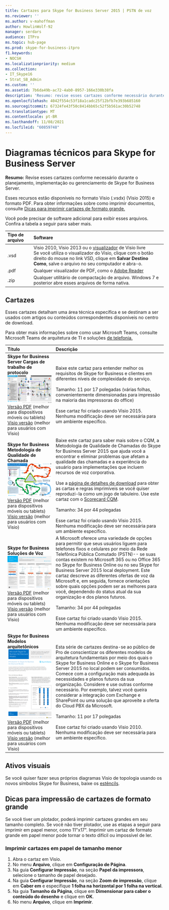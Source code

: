 ```yaml
---
title: Cartazes para Skype for Business Server 2015 | PSTN de voz
ms.reviewer: ''
ms.author: v-mahoffman
author: HowlinWolf-92
manager: serdars
audience: ITPro
ms.topic: hub-page
ms.prod: skype-for-business-itpro
f1.keywords:
- NOCSH
ms.localizationpriority: medium
ms.collection:
- IT_Skype16
- Strat_SB_Admin
ms.custom: ''
ms.assetid: 7b6da49b-ac72-4ab0-8957-166e330b38fa
description: 'Resumo: revise esses cartazes conforme necessário durante o planejamento, implementação ou gerenciamento de Skype for Business Server.'
ms.openlocfilehash: 4042f554c53f18a1cadc25f12bfb7e393b685160
ms.sourcegitcommit: 67324fe43f50c8414bb65c52f5b561ac30b52748
ms.translationtype: MT
ms.contentlocale: pt-BR
ms.lasthandoff: 11/08/2021
ms.locfileid: "60859748"
---
```

# <a name="technical-diagrams-for-skype-for-business-server"></a>Diagramas técnicos para Skype for Business Server

**Resumo:** Revise esses cartazes conforme necessário durante o planejamento, implementação ou gerenciamento de Skype for Business Server.

Esses recursos estão disponíveis no formato Visio (.vsdx) (Visio 2015) e formato PDF. Para obter informações sobre como imprimir documentos, consulte [Dicas para imprimir cartazes de formato grande.](technical-diagrams.md#tips)

Você pode precisar de software adicional para exibir esses arquivos. Confira a tabela a seguir para saber mais.

|Tipo de arquivo|Software|
|:--- |:--- |
|.vsd |Visio 2010, Visio 2013 ou o [visualizador](https://go.microsoft.com/fwlink/p/?LinkId=393676) de Visio livre <br/> Se você utiliza o visualizador do Visio, clique com o botão direito do mouse no link VSD, clique em **Salvar Destino Como**, salve o arquivo no seu computador e abra-o. |
|.pdf |Qualquer visualizador de PDF, como o [Adobe Reader](https://go.microsoft.com/fwlink/p/?LinkId=393675) |
|.zip |Qualquer utilitário de compactação de arquivo. Windows 7 e posterior abre esses arquivos de forma nativa. |

## <a name="posters"></a>Cartazes

Esses cartazes detalham uma área técnica específica e se destinam a ser usados com artigos ou conteúdos correspondentes disponíveis no centro de download.

Para obter mais informações sobre como usar Microsoft Teams, consulte Microsoft Teams de arquitetura de TI e soluções [de telefonia.](/MicrosoftTeams/teams-architecture-solutions-posters)

|Título|Descrição|
|:---|:---|
|**Skype for Business Server Cargas de trabalho de protocolo** <br/>![Cartaz cargas de trabalho do protocolo SfB.](media/0dccf933-eab3-4793-a8a4-4f6b9b0b4fa0.png)<br/>[Versão PDF](https://go.microsoft.com/fwlink/p/?LinkId=550989) (melhor para dispositivos móveis ou tablets) <br/> [Visio versão](https://go.microsoft.com/fwlink/p/?LinkId=550991) (melhor para usuários com Visio) |Baixe este cartaz para entender melhor os requisitos de Skype for Business e clientes em diferentes níveis de complexidade do serviço.<br/> <br/> Tamanho: 11 por 17 polegadas (várias folhas, convenientemente dimensionadas para impressão na maioria das impressoras do office) <br/> <br/> Esse cartaz foi criado usando Visio 2015. Nenhuma modificação deve ser necessária para um ambiente específico. |
|**Skype for Business Metodologia de Qualidade de Chamada** <br/> ![Cartaz da Metodologia de Qualidade de Chamada. ](media/69d33707-8dc4-446a-8d72-0a77be59a64a.png)[Versão PDF](https://go.microsoft.com/fwlink/p/?LinkId=617899) (melhor para dispositivos móveis ou tablets) <br/> [Visio versão](https://go.microsoft.com/fwlink/p/?LinkId=617900) (melhor para usuários com Visio) |Baixe este cartaz para saber mais sobre o CQM, a Metodologia de Qualidade de Chamadas do Skype for Business Server 2015 que ajuda você a encontrar e eliminar problemas que afetam a qualidade das chamadas e a experiência do usuário para implementações que incluem recursos de voz corporativa. <br/> <br/> Use a [página de detalhes de download](https://go.microsoft.com/fwlink/p/?LinkId=617898) para obter as cartas e regras imprimíveis se você quiser reproduzi-la como um jogo de tabuleiro. Use este cartaz com o [Scorecard CQM](https://go.microsoft.com/fwlink/p/?LinkId=617904). <br/><br/> Tamanho: 34 por 44 polegadas <br/> <br/> Esse cartaz foi criado usando Visio 2015. Nenhuma modificação deve ser necessária para um ambiente específico. |
|**Skype for Business Soluções de Voz** <br/> ![Cartaz planejar soluções de voz.](media/1d3371f3-d554-4d6b-ac4f-a927bbe50b26.png) <br/> [Versão PDF](https://go.microsoft.com/fwlink/?linkid=869123) (melhor para dispositivos móveis ou tablets) <br/> [Visio versão](https://go.microsoft.com/fwlink/?linkid=869124) (melhor para usuários com Visio) |A Microsoft oferece uma variedade de opções para permitir que seus usuários liguem para telefones fixos e celulares por meio da Rede Telefônica Pública Comutado (PSTN)-- se suas contas existem no Microsoft 365 ou no Office 365 no Skype for Business Online ou no seu Skype for Business Server 2015 local deployment. Este cartaz descreve as diferentes ofertas de voz da Microsoft e, em seguida, fornece orientações sobre quais opções podem ser as melhores para você, dependendo do status atual da sua organização e dos planos futuros. <br/> <br/> Tamanho: 34 por 44 polegadas <br/><br/> Esse cartaz foi criado usando Visio 2015. Nenhuma modificação deve ser necessária para um ambiente específico. |
|**Skype for Business Modelos arquitetônicos** <br/> ![Skype for Business Modelos arquitetônicos.](media/0734153f-af7b-4cf3-b095-96bdd1de3fb0.png) <br/> [Versão PDF](https://go.microsoft.com/fwlink/?linkid=869125) (melhor para dispositivos móveis ou tablets) <br/> [Visio versão](https://go.microsoft.com/fwlink/?linkid=869126) (melhor para usuários com Visio) |Esta série de cartazes destina-se ao público de Pro de conscientizar os diferentes modelos de arquitetura fundamentais por meio dos quais o Skype for Business Online e o Skype for Business Server 2015 no local podem ser consumidos. Comece com a configuração mais adequada às necessidades e planos futuros da sua organização. Considere e use outras conforme necessário. Por exemplo, talvez você queira considerar a integração com Exchange e SharePoint ou uma solução que aproveite a oferta do Cloud PBX da Microsoft. <br/><br/> Tamanho: 11 por 17 polegadas <br/><br/> Esse cartaz foi criado usando Visio 2010. Nenhuma modificação deve ser necessária para um ambiente específico. |

## <a name="visual-assets"></a>Ativos visuais

Se você quiser fazer seus próprios diagramas Visio de topologia usando os novos símbolos Skype for Business, baixe os [estêncils](https://go.microsoft.com/fwlink/p/?LinkId=550985).

## <a name="tips-for-printing-large-format-posters"></a>Dicas para impressão de cartazes de formato grande

<a name="tips"> </a>

Se você tiver um plotador, poderá imprimir cartazes grandes em seu tamanho completo. Se você não tiver plotador, use as etapas a seguir para imprimir em papel menor, como 11"x17". Imprimir um cartaz de formato grande em papel menor pode tornar o texto difícil ou impossível de ler.

### <a name="print-posters-on-smaller-paper"></a>Imprimir cartazes em papel de tamanho menor

1. Abra o cartaz em Visio.
2. No menu **Arquivo**, clique em **Configuração de Página**.
3. Na guia  **Configurar Impressão**, na seção **Papel da impressora**, selecione o tamanho de papel desejado.
4. Na guia **Configurar Impressão**, na seção **Zoom de impressão**, clique em **Caber em** e especifique **1 folha na horizontal por 1 folha na vertical**.
5. Na guia **Tamanho da Página**, clique em **Dimensionar para caber o conteúdo do desenho** e clique em **OK**.
6. No menu **Arquivo**, clique em **Imprimir**.